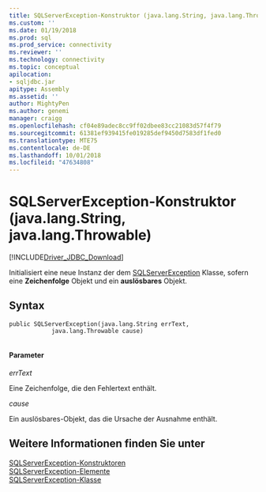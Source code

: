 ```yaml
---
title: SQLServerException-Konstruktor (java.lang.String, java.lang.Throwable) | Microsoft-Dokumentation
ms.custom: ''
ms.date: 01/19/2018
ms.prod: sql
ms.prod_service: connectivity
ms.reviewer: ''
ms.technology: connectivity
ms.topic: conceptual
apilocation:
- sqljdbc.jar
apitype: Assembly
ms.assetid: ''
author: MightyPen
ms.author: genemi
manager: craigg
ms.openlocfilehash: cf04e89adec8cc9ff02dbee83cc21083d57f4f79
ms.sourcegitcommit: 61381ef939415fe019285def9450d7583df1fed0
ms.translationtype: MTE75
ms.contentlocale: de-DE
ms.lasthandoff: 10/01/2018
ms.locfileid: "47634808"
---
```

# <a name="sqlserverexception-constructor-javalangstring-javalangthrowable"></a>SQLServerException-Konstruktor (java.lang.String, java.lang.Throwable)
[!INCLUDE[Driver_JDBC_Download](../../../includes/driver_jdbc_download.md)]

  Initialisiert eine neue Instanz der dem [SQLServerException](../../../connect/jdbc/reference/sqlserverexception-class.md) Klasse, sofern eine **Zeichenfolge** Objekt und ein **auslösbares** Objekt.

## <a name="syntax"></a>Syntax  
  
```  
public SQLServerException(java.lang.String errText,
            java.lang.Throwable cause)
            
```  
  
#### <a name="parameters"></a>Parameter  
 *errText*  
  
 Eine Zeichenfolge, die den Fehlertext enthält.
 
 *cause*  
  
 Ein auslösbares-Objekt, das die Ursache der Ausnahme enthält.
  
## <a name="see-also"></a>Weitere Informationen finden Sie unter  
 [SQLServerException-Konstruktoren](../../../connect/jdbc/reference/sqlserverexception-constructors.md)   
 [SQLServerException-Elemente](../../../connect/jdbc/reference/sqlserverexception-members.md)   
 [SQLServerException-Klasse](../../../connect/jdbc/reference/sqlserverexception-class.md)  
  
  
